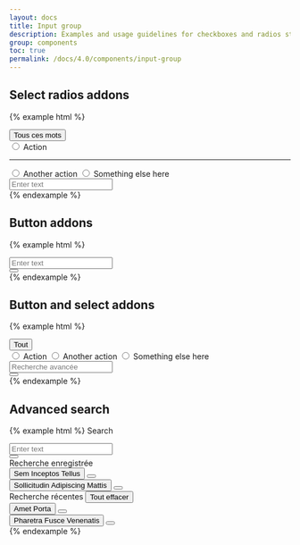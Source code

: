 ```yaml
---
layout: docs
title: Input group
description: Examples and usage guidelines for checkboxes and radios styles.
group: components
toc: true
permalink: /docs/4.0/components/input-group
---
```


## Select radios addons

{% example html %}
<div class="input-group">
  <div class="input-group-prepend">
    <div class="btn-group dropdown" data-component="select-radios">
      <button type="button" class="btn btn-secondary dropdown-toggle" data-toggle="dropdown" aria-haspopup="true" aria-expanded="false">
        <span data-role="placeholder">Tous ces mots</span>
        <i class="icons-arrow-down"></i>
      </button>
      <div class="dropdown-menu">
        <input data-role="value" type="radio" name="keywordSearch" value="keywordSearch1" id="action1" class="sr-only"/>
        <label class="dropdown-item" for="action1">Action</label>
        <hr class="dropdown-divider"/>
        <input data-role="value" type="radio" name="keywordSearch" value="keywordSearch2" id="action2" class="sr-only"/>
        <label class="dropdown-item" for="action2">Another action</label>
        <input data-role="value" type="radio" name="keywordSearch" value="keywordSearch3" id="action3" class="sr-only"/>
        <label class="dropdown-item" for="action3">Something else here</label>
      </div>
    </div>
  </div>
  <div class="form-control-container">
    <input type="text" class="form-control" placeholder="Enter text">
    <span class="form-control-state"></span>
  </div>
</div>
{% endexample %}

## Button addons

{% example html %}
<div class="input-group">
  <div class="form-control-container">
    <input type="text" class="form-control" placeholder="Enter text">
    <span class="form-control-state"></span>
  </div>
  <div class="input-group-append">
    <button type="button" class="btn btn-primary btn-only-icon">
      <i class="icons-search"></i>
    </button>
  </div>
</div>
{% endexample %}

## Button and select addons

{% example html %}
<div class="input-group">
  <div class="input-group-prepend">
    <div class="btn-group dropdown" data-component="select-radios">
      <button type="button" class="btn btn-secondary dropdown-toggle" data-toggle="dropdown" aria-haspopup="true" aria-expanded="false">
        <span data-role="placeholder">Tout</span>
        <i class="icons-arrow-down"></i>
      </button>
      <div class="dropdown-menu">
        <input data-role="value" type="radio" name="keywordSearch" value="keywordSearch1" id="action1" class="sr-only"/>
        <label class="dropdown-item" for="action1">Action</label>
        <input data-role="value" type="radio" name="keywordSearch" value="keywordSearch2" id="action2" class="sr-only"/>
        <label class="dropdown-item" for="action2">Another action</label>
        <input data-role="value" type="radio" name="keywordSearch" value="keywordSearch3" id="action3" class="sr-only"/>
        <label class="dropdown-item" for="action3">Something else here</label>
      </div>
    </div>
  </div>
  <div class="form-control-container">
    <input type="text" class="form-control" placeholder="Recherche avancée">
    <span class="form-control-state"></span>
  </div>
  <div class="input-group-append">
    <button type="button" class="btn btn-primary btn-only-icon">
      <i class="icons-search"></i>
    </button>
  </div>
</div>
{% endexample %}

## Advanced search

{% example html %}
<label class="font-weight-medium mb-2">Search</label>
<div class="advanced-search active">
  <div class="advanced-search-control">
    <div class="input-group">
      <div class="form-control-container">
        <input type="text" class="form-control" placeholder="Enter text">
        <span class="form-control-state"></span>
      </div>
      <div class="input-group-append input-group-last">
        <button type="button" class="btn btn-primary btn-only-icon active">
          <i class="icons-search"></i>
        </button>
      </div>
    </div>
    <div class="advanced-search-menu" data-role="menu">
      <div class="advanced-search-menu-item advanced-search-menu-title">
        <span>Recherche enregistrée</span>
      </div>
      <div class="advanced-search-menu-item">
        <button type="button" class="btn btn-link">Sem Inceptos Tellus</button>
        <button type="button" class="btn btn-link"><i class="icons-close-circle"></i></button>
      </div>
      <div class="advanced-search-menu-item">
        <button type="button" class="btn btn-link">Sollicitudin Adipiscing Mattis</button>
        <button type="button" class="btn btn-link"><i class="icons-close-circle"></i></button>
      </div>
      <div class="advanced-search-menu-item advanced-search-menu-title">
        <span>Recherche récentes</span>
        <button type="button" class="btn btn-link">Tout effacer</button>
      </div>
      <div class="advanced-search-menu-item">
        <button type="button" class="btn btn-link">Amet Porta</button>
        <button type="button" class="btn btn-link"><i class="icons-close-circle"></i></button>
      </div>
      <div class="advanced-search-menu-item">
        <button type="button" class="btn btn-link">Pharetra Fusce Venenatis</button>
        <button type="button" class="btn btn-link"><i class="icons-close-circle"></i></button>
      </div>
    </div>
  </div>
</div>
{% endexample %}
